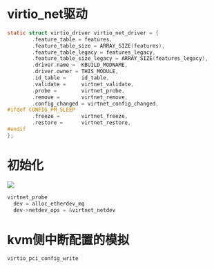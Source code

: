 # virtio_net驱动

```c
static struct virtio_driver virtio_net_driver = {
        .feature_table = features,
        .feature_table_size = ARRAY_SIZE(features),
        .feature_table_legacy = features_legacy,
        .feature_table_size_legacy = ARRAY_SIZE(features_legacy),
        .driver.name =  KBUILD_MODNAME,
        .driver.owner = THIS_MODULE,
        .id_table =     id_table,
        .validate =     virtnet_validate,
        .probe =        virtnet_probe,
        .remove =       virtnet_remove,
        .config_changed = virtnet_config_changed,
#ifdef CONFIG_PM_SLEEP
        .freeze =       virtnet_freeze,
        .restore =      virtnet_restore,
#endif
};
```

# 初始化

![](https://img2020.cnblogs.com/blog/1771657/202103/1771657-20210328173804452-1571678857.png)

```c
virtnet_probe
  dev = alloc_etherdev_mq
  dev->netdev_ops = &virtnet_netdev
```

# kvm侧中断配置的模拟

```c
virtio_pci_config_write
  
```
